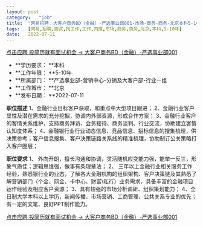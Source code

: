 ```yaml
---
layout:	post
category:	"job"
title:	"网易招聘：大客户商务BD（金融）-严选事业部001-市场-商务-商务-北京本科5-10年"
tags:	[网易,招聘,面试,找工作,工作,内推,市场,商务,商务,北京,本科,5-10年]
date:	2022-07-11
---
```


[点击应聘 投简历就有面试机会 -> 大客户商务BD（金融）-严选事业部001](http://mobile.bole.netease.com/bole/boleDetail?id=41467&employeeId=346f03c3cda5f04c&key=all)



- **学历要求： **本科
- **工作年限： **5-10年
- **所属部门： **严选事业部-营销中心-分销及大客户部-行业一组
- **工作城市： **北京
- **发布日期： **2022-07-11



**职位描述**
1、金融行业目标客户获取，和重点中大型项目跟进；
2、金融行业客户显性及潜在需求的充分挖掘，协调内外部资源，形成合作方案；
3、金融行业客户的客情关系维护，支持商务拜访、会务接待、商务谈判、行业交流，协助建立客情认知度体系；
4、金融银行业行业动态信息、竞品信息、招标信息的搜集梳理，供决策参考；客户信息搜集、客户决策链路关系线的精准梳理，协助制订公关策略打入客户圈层；



**职位要求**
1、	外向开朗，擅长沟通和协调，灵活随机应变能力强，能举一反三，形象气质佳；逻辑思维强，做事有条理章法；
2、	三年以上金融行业相关服务工作经验，熟悉银行业的业态，了解各大金融机构的组织架构、客户决策链及其熟悉了解营销部门（个金、网金、卡中心、财富\私行）业务需求，具备丰富的金融项目运作经验及相应客户资源；
3、具有较强的市场分析调研、组织策划能力；
4、全日制大学本科以上学历，新闻传播、市场营销、工商管理、公共关系专业的优先；有一定的文笔、良好PPT制作能力。



[点击应聘 投简历就有面试机会 -> 大客户商务BD（金融）-严选事业部001](http://mobile.bole.netease.com/bole/boleDetail?id=41467&employeeId=346f03c3cda5f04c&key=all)